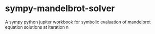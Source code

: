# sympy-mandelbrot-solver
A sympy python jupiter workbook for symbolic evaluation of mandelbrot equation solutions at iteration n
